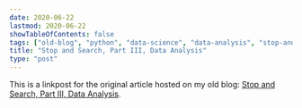 ```yaml
---
date: 2020-06-22
lastmod: 2020-06-22
showTableOfContents: false
tags: ["old-blog", "python", "data-science", "data-analysis", "stop-and-search"]
title: "Stop and Search, Part III, Data Analysis"
type: "post"
---
```


This is a linkpost for the original article hosted on my old blog: [Stop and Search, Part III, Data Analysis](https://lovkush-a.github.io/python/data%20science/2020/06/22/sas3.html). 